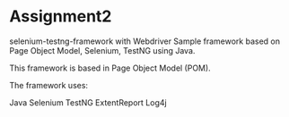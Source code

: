 # Assignment2

selenium-testng-framework with Webdriver
Sample framework based on Page Object Model, Selenium, TestNG using Java.

This framework is based in Page Object Model (POM).

The framework uses:

Java
Selenium
TestNG
ExtentReport
Log4j
